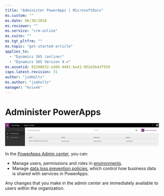 ```yaml
---
title: "Administer PowerApps | MicrosoftDocs"
ms.custom: ""
ms.date: 06/30/2018
ms.reviewer: ""
ms.service: "crm-online"
ms.suite: ""
ms.tgt_pltfrm: ""
ms.topic: "get-started-article"
applies_to: 
  - "Dynamics 365 (online)"
  - "Dynamics 365 Version 9.x"
ms.assetid: 83200632-a36b-4401-ba41-952e5b43f939
caps.latest.revision: 31
author: "jimholtz"
ms.author: "jimholtz"
manager: "kvivek"
---
```

# Administer PowerApps

![overview](./media/introduction-to-the-admin-center/overview.png)  

In the [PowerApps Admin center](https://admin.powerapps.com), you can:

* Manage users, permissions and roles in [environments](environments-administration.md). <!-- (PowerApps P2 plan required)-->
* Manage [data loss prevention policies](prevent-data-loss.md), which control how business data is shared with services in PowerApps. <!--(PowerApps P2 plan or Office 365 Global administrator permissions required)-->

Any changes that you make in the admin center are immediately available to users within the organization.     